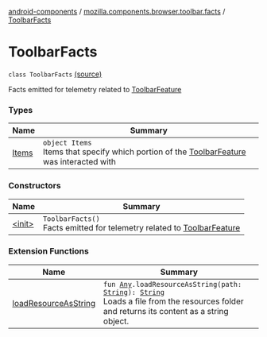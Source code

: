 [android-components](../../index.md) / [mozilla.components.browser.toolbar.facts](../index.md) / [ToolbarFacts](./index.md)

# ToolbarFacts

`class ToolbarFacts` [(source)](https://github.com/mozilla-mobile/android-components/blob/master/components/browser/toolbar/src/main/java/mozilla/components/browser/toolbar/facts/ToolbarFacts.kt#L16)

Facts emitted for telemetry related to [ToolbarFeature](#)

### Types

| Name | Summary |
|---|---|
| [Items](-items/index.md) | `object Items`<br>Items that specify which portion of the [ToolbarFeature](#) was interacted with |

### Constructors

| Name | Summary |
|---|---|
| [&lt;init&gt;](-init-.md) | `ToolbarFacts()`<br>Facts emitted for telemetry related to [ToolbarFeature](#) |

### Extension Functions

| Name | Summary |
|---|---|
| [loadResourceAsString](../../mozilla.components.support.test.file/kotlin.-any/load-resource-as-string.md) | `fun `[`Any`](https://kotlinlang.org/api/latest/jvm/stdlib/kotlin/-any/index.html)`.loadResourceAsString(path: `[`String`](https://kotlinlang.org/api/latest/jvm/stdlib/kotlin/-string/index.html)`): `[`String`](https://kotlinlang.org/api/latest/jvm/stdlib/kotlin/-string/index.html)<br>Loads a file from the resources folder and returns its content as a string object. |
